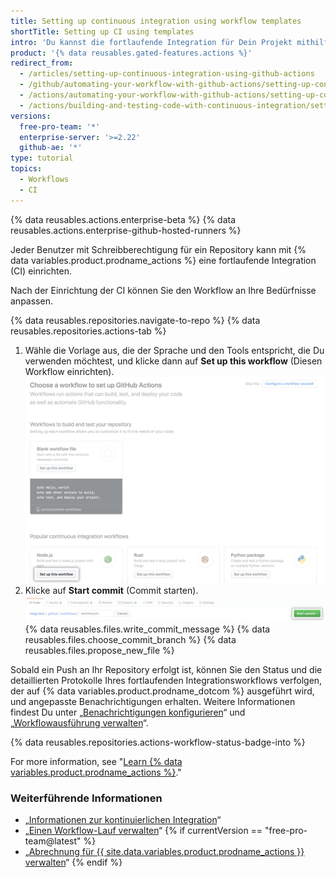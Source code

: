 ```yaml
---
title: Setting up continuous integration using workflow templates
shortTitle: Setting up CI using templates
intro: 'Du kannst die fortlaufende Integration für Dein Projekt mithilfe einer Workflow-Vorlage einrichten, die der Sprache und den Tools entspricht, die Du verwenden möchtest.'
product: '{% data reusables.gated-features.actions %}'
redirect_from:
  - /articles/setting-up-continuous-integration-using-github-actions
  - /github/automating-your-workflow-with-github-actions/setting-up-continuous-integration-using-github-actions
  - /actions/automating-your-workflow-with-github-actions/setting-up-continuous-integration-using-github-actions
  - /actions/building-and-testing-code-with-continuous-integration/setting-up-continuous-integration-using-github-actions
versions:
  free-pro-team: '*'
  enterprise-server: '>=2.22'
  github-ae: '*'
type: tutorial
topics:
  - Workflows
  - CI
---
```


{% data reusables.actions.enterprise-beta %}
{% data reusables.actions.enterprise-github-hosted-runners %}

Jeder Benutzer mit Schreibberechtigung für ein Repository kann mit {% data variables.product.prodname_actions %} eine fortlaufende Integration (CI) einrichten.

Nach der Einrichtung der CI können Sie den Workflow an Ihre Bedürfnisse anpassen.

{% data reusables.repositories.navigate-to-repo %}
{% data reusables.repositories.actions-tab %}
1. Wähle die Vorlage aus, die der Sprache und den Tools entspricht, die Du verwenden möchtest, und klicke dann auf **Set up this workflow** (Diesen Workflow einrichten). ![Schaltfläche „Setup workflow“ (Workflow einrichten)](/assets/images/help/repository/setup-workflow-button.png)
5. Klicke auf **Start commit** (Commit starten). ![Schaltfläche „Start commit“ (Commit starten)](/assets/images/help/repository/start-commit.png)
{% data reusables.files.write_commit_message %}
{% data reusables.files.choose_commit_branch %}
{% data reusables.files.propose_new_file %}

Sobald ein Push an Ihr Repository erfolgt ist, können Sie den Status und die detaillierten Protokolle Ihres fortlaufenden Integrationsworkflows verfolgen, der auf {% data variables.product.prodname_dotcom %} ausgeführt wird, und angepasste Benachrichtigungen erhalten. Weitere Informationen findest Du unter „[Benachrichtigungen konfigurieren](/github/managing-subscriptions-and-notifications-on-github/configuring-notifications#github-actions-notification-options)“ und „[Workflowausführung verwalten](/articles/managing-a-workflow-run)“.

{% data reusables.repositories.actions-workflow-status-badge-into %}

For more information, see "[Learn {% data variables.product.prodname_actions %}](/actions/learn-github-actions)."

### Weiterführende Informationen

- „[Informationen zur kontinuierlichen Integration](/articles/about-continuous-integration)“
- „[Einen Workflow-Lauf verwalten](/articles/managing-a-workflow-run)“
{% if currentVersion == "free-pro-team@latest" %}
- „[Abrechnung für {{ site.data.variables.product.prodname_actions }} verwalten](/github/setting-up-and-managing-billing-and-payments-on-github/managing-billing-for-github-actions)“
{% endif %}
